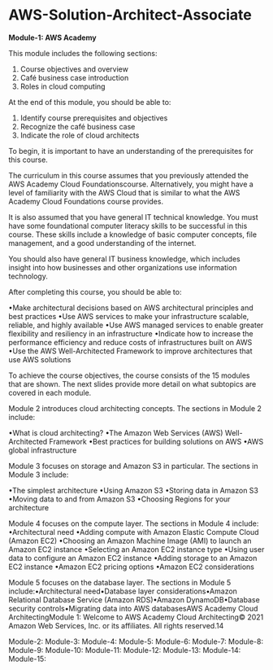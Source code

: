 # AWS-Solution-Architect-Associate

**Module-1: AWS Academy**

This module includes the following sections:

1. Course objectives and overview
2. Café business case introduction
3. Roles in cloud computing

At the end of this module, you should be able to:

1. Identify course prerequisites and objectives
2. Recognize the café business case
3. Indicate the role of cloud architects

To begin, it is important to have an understanding of the prerequisites for this course. 

The curriculum in this course assumes that you previously attended the AWS Academy Cloud Foundationscourse. Alternatively, you might have a level of familiarity with the AWS Cloud that is similar to what the AWS Academy Cloud Foundations course provides.

It is also assumed that you have general IT technical knowledge. You must have some foundational computer literacy skills to be successful in this course. These skills include a knowledge of basic computer concepts, file management, and a good understanding of the internet.

You should also have general IT business knowledge, which includes insight into how businesses and other organizations use information technology.

After completing this course, you should be able to: 

•Make architectural decisions based on AWS architectural principles and best practices
•Use AWS services to make your infrastructure scalable, reliable, and highly available
•Use AWS managed services to enable greater flexibility and resiliency in an infrastructure
•Indicate how to increase the performance efficiency and reduce costs of infrastructures built on AWS
•Use the AWS Well-Architected Framework to improve architectures that use AWS solutions

To achieve the course objectives, the course consists of the 15 modules that are shown. The next slides provide more detail on what subtopics are covered in each module.

Module 2 introduces cloud architecting concepts. The sections in Module 2 include:

•What is cloud architecting?
•The Amazon Web Services (AWS) Well-Architected Framework
•Best practices for building solutions on AWS
•AWS global infrastructure

Module 3 focuses on storage and Amazon S3 in particular. The sections in Module 3 include:

•The simplest architecture
•Using Amazon S3 
•Storing data in Amazon S3
•Moving data to and from Amazon S3
•Choosing Regions for your architecture

Module 4 focuses on the compute layer. The sections in Module 4 include:
•Architectural need
•Adding compute with Amazon Elastic Compute Cloud (Amazon EC2)
•Choosing an Amazon Machine Image (AMI) to launch an Amazon EC2 instance
•Selecting an Amazon EC2 instance type
•Using user data to configure an Amazon EC2 instance
•Adding storage to an Amazon EC2 instance 
•Amazon EC2 pricing options
•Amazon EC2 considerations

Module 5 focuses on the database layer. The sections in Module 5 include:•Architectural need•Database layer considerations•Amazon Relational Database Service (Amazon RDS)•Amazon DynamoDB•Database security controls•Migrating data into AWS databasesAWS Academy Cloud ArchitectingModule 1: Welcome to AWS Academy Cloud Architecting© 2021 Amazon Web Services, Inc. or its affiliates. All rights reserved.14










Module-2:
Module-3:
Module-4:
Module-5:
Module-6:
Module-7:
Module-8:
Module-9:
Module-10:
Module-11:
Module-12:
Module-13:
Module-14:
Module-15:
